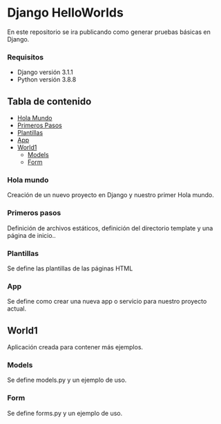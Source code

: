 # Django HelloWorlds
En este repositorio se ira publicando como generar pruebas básicas en Django.

### Requisitos 
- Django versión 3.1.1
- Python versión 3.8.8

## Tabla de contenido
- [Hola Mundo](#hola-mundo)
- [Primeros Pasos](#primeros-pasos )
- [Plantillas](#plantillas)
- [App](#app)
- [World1](#world1)
  -   [Models](#models)
  -   [Form](#form)



### Hola mundo 
Creación de un nuevo proyecto en Django y nuestro primer Hola mundo. 

### Primeros pasos
Definición de archivos estáticos, definición del directorio template y una página de inicio..

### Plantillas
Se define las plantillas de las páginas HTML

### App
Se define como crear una nueva app o servicio para nuestro proyecto actual.

## World1
Aplicación creada para contener más ejemplos.

### Models
Se define models.py y un ejemplo de uso.

### Form
Se define forms.py y un ejemplo de uso.